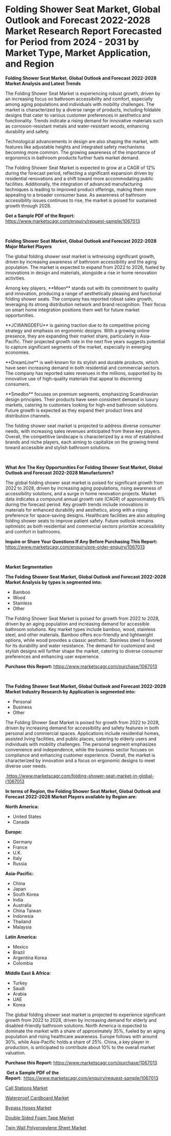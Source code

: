 <p><h1>Folding Shower Seat Market, Global Outlook and Forecast 2022-2028 Market Research Report Forecasted for Period from 2024 -  2031 by Market Type, Market Application, and Region</h1></p><p><strong>Folding Shower Seat Market, Global Outlook and Forecast 2022-2028 Market Analysis and Latest Trends</strong></p>
<p><p>The Folding Shower Seat Market is experiencing robust growth, driven by an increasing focus on bathroom accessibility and comfort, especially among aging populations and individuals with mobility challenges. The market is characterized by a diverse range of products, including foldable designs that cater to various customer preferences in aesthetics and functionality. Trends indicate a rising demand for innovative materials such as corrosion-resistant metals and water-resistant woods, enhancing durability and safety.</p><p>Technological advancements in design are also shaping the market, with features like adjustable heights and integrated safety mechanisms becoming more common. The growing awareness of the importance of ergonomics in bathroom products further fuels market demand. </p><p>The Folding Shower Seat Market is expected to grow at a CAGR of 12% during the forecast period, reflecting a significant expansion driven by residential renovations and a shift toward more accommodating public facilities. Additionally, the integration of advanced manufacturing techniques is leading to improved product offerings, making them more appealing to a broader consumer base. As awareness of bathroom accessibility issues continues to rise, the market is poised for sustained growth through 2028.</p></p>
<p><strong>Get a Sample PDF of the Report:&nbsp;</strong> <a href="https://www.marketscagr.com/enquiry/request-sample/1067013">https://www.marketscagr.com/enquiry/request-sample/1067013</a></p>
<p>&nbsp;</p>
<p><strong>Folding Shower Seat Market, Global Outlook and Forecast 2022-2028 Major Market Players</strong></p>
<p><p>The global folding shower seat market is witnessing significant growth, driven by increasing awareness of bathroom accessibility and the aging population. The market is expected to expand from 2022 to 2028, fueled by innovations in design and materials, alongside a rise in home renovation activities.</p><p>Among key players, **Moen** stands out with its commitment to quality and innovation, producing a range of aesthetically pleasing and functional folding shower seats. The company has reported robust sales growth, leveraging its strong distribution network and brand recognition. Their focus on smart home integration positions them well for future market opportunities.</p><p>**JCWANGDEFU** is gaining traction due to its competitive pricing strategy and emphasis on ergonomic designs. With a growing online presence, they are expanding their market share, particularly in Asia-Pacific. Their projected growth rate in the next five years suggests potential to capture significant segments of the market, especially in emerging economies.</p><p>**DreamLine** is well-known for its stylish and durable products, which have seen increasing demand in both residential and commercial sectors. The company has reported sales revenues in the millions, supported by its innovative use of high-quality materials that appeal to discerning consumers.</p><p>**Smedbo** focuses on premium segments, emphasizing Scandinavian design principles. Their products have seen consistent demand in luxury markets, catering to customers looking for high-end bathroom solutions. Future growth is expected as they expand their product lines and distribution channels.</p><p>The folding shower seat market is projected to address diverse consumer needs, with increasing sales revenues anticipated from these key players. Overall, the competitive landscape is characterized by a mix of established brands and niche players, each aiming to capitalize on the growing trend toward accessible and stylish bathroom solutions.</p></p>
<p>&nbsp;</p>
<p><strong>What Are The Key Opportunities For Folding Shower Seat Market, Global Outlook and Forecast 2022-2028 Manufacturers?</strong></p>
<p><p>The global folding shower seat market is poised for significant growth from 2022 to 2028, driven by increasing aging populations, rising awareness of accessibility solutions, and a surge in home renovation projects. Market data indicates a compound annual growth rate (CAGR) of approximately 6% during the forecast period. Key growth trends include innovations in materials for enhanced durability and aesthetics, along with a rising preference for space-saving designs. Healthcare facilities are also adopting folding shower seats to improve patient safety. Future outlook remains optimistic as both residential and commercial sectors prioritize accessibility and comfort in bathrooms.</p></p>
<p><strong>Inquire or Share Your Questions If Any Before Purchasing This Report:</strong> <a href="https://www.marketscagr.com/enquiry/pre-order-enquiry/1067013">https://www.marketscagr.com/enquiry/pre-order-enquiry/1067013</a></p>
<p>&nbsp;</p>
<p><strong>Market Segmentation</strong></p>
<p><strong>The Folding Shower Seat Market, Global Outlook and Forecast 2022-2028 Market Analysis by types is segmented into:</strong></p>
<p><ul><li>Bamboo</li><li>Wood</li><li>Stainless</li><li>Other</li></ul></p>
<p><p>The Folding Shower Seat Market is poised for growth from 2022 to 2028, driven by an aging population and increasing demand for accessible bathroom solutions. Key market types include bamboo, wood, stainless steel, and other materials. Bamboo offers eco-friendly and lightweight options, while wood provides a classic aesthetic. Stainless steel is favored for its durability and water resistance. The demand for customized and stylish designs will further shape the market, catering to diverse consumer preferences and enhancing user experience.</p></p>
<p><strong>Purchase this Report:&nbsp;</strong><a href="https://www.marketscagr.com/purchase/1067013">https://www.marketscagr.com/purchase/1067013</a></p>
<p>&nbsp;</p>
<p><strong>The Folding Shower Seat Market, Global Outlook and Forecast 2022-2028 Market Industry Research by Application is segmented into:</strong></p>
<p><ul><li>Personal</li><li>Business</li><li>Other</li></ul></p>
<p><p>The Folding Shower Seat Market is poised for growth from 2022 to 2028, driven by increasing demand for accessibility and safety features in both personal and commercial spaces. Applications include residential homes, assisted living facilities, and public places, catering to elderly users and individuals with mobility challenges. The personal segment emphasizes convenience and independence, while the business sector focuses on compliance and enhancing customer experience. Overall, the market is characterized by innovation and a focus on ergonomic designs to meet diverse user needs.</p></p>
<p><a href="https://www.marketscagr.com/folding-shower-seat-market-in-global-r1067013">&nbsp;https://www.marketscagr.com/folding-shower-seat-market-in-global-r1067013</a></p>
<p><strong>In terms of Region, the Folding Shower Seat Market, Global Outlook and Forecast 2022-2028 Market Players available by Region are:</strong></p>
<p>
    <p> <strong> North America: </strong>
        <ul>
            <li>United States</li>
            <li>Canada</li>
        </ul>
        </p> 
    <p> <strong> Europe: </strong>
        <ul>
            <li>Germany</li>
            <li>France</li>
            <li>U.K.</li>
            <li>Italy</li>
            <li>Russia</li>
        </ul>
        </p> 
    <p> <strong> Asia-Pacific: </strong>
        <ul>
            <li>China</li>
            <li>Japan</li>
            <li>South Korea</li>
            <li>India</li>
            <li>Australia</li>
            <li>China Taiwan</li>
            <li>Indonesia</li>
            <li>Thailand</li>
            <li>Malaysia</li>
        </ul>
        </p> 
    <p> <strong> Latin America: </strong>
        <ul>
            <li>Mexico</li>
            <li>Brazil</li>
            <li>Argentina Korea</li>
            <li>Colombia</li>
        </ul>
        </p> 
    <p> <strong> Middle East & Africa: </strong>
        <ul>
            <li>Turkey</li>
            <li>Saudi</li>
            <li>Arabia</li>
            <li>UAE</li>
            <li>Korea</li>
        </ul>
    </p>
    </p>
<p><p>The global folding shower seat market is projected to experience significant growth from 2022 to 2028, driven by increasing demand for elderly and disabled-friendly bathroom solutions. North America is expected to dominate the market with a share of approximately 35%, fueled by an aging population and rising healthcare awareness. Europe follows with around 30%, while Asia-Pacific holds a share of 25%. China, a key player in production, is anticipated to contribute about 10% to the overall market valuation.</p></p>
<p><strong>Purchase this Report: </strong><a href="https://www.marketscagr.com/purchase/1067013">https://www.marketscagr.com/purchase/1067013</a></p>
<p>&nbsp;<strong>Get a Sample PDF of the Report:&nbsp;&nbsp;</strong><a href="https://www.marketscagr.com/enquiry/request-sample/1067013">https://www.marketscagr.com/enquiry/request-sample/1067013</a></p>
<p><strong></strong></p>
<p><p><a href="https://medium.com/@roberthamilton727/the-call-stations-market-has-grown-significantly-as-a-result-of-several-important-causes-cc6a33b114c4">Call Stations Market</a></p><p><a href="https://issuu.com/reportprime-2/docs/waterproof-cardboard-market-size-20_3d21da844986c1">Waterproof Cardboard Market</a></p><p><a href="https://medium.com/@roberthamilton727/the-bypass-hoses-market-research-report-provides-an-in-depth-and-up-to-date-analysis-of-the-d99e516e1fe3">Bypass Hoses Market</a></p><p><a href="https://www.linkedin.com/pulse/market-dynamics-future-trends-global-double-sided-foam-tape-sector-tkrye?trackingId=%2FNR11%2FCFRO%2B4JbvF1tIhNg%3D%3D">Double Sided Foam Tape Market</a></p><p><a href="https://issuu.com/reportprime-2/docs/twin-wall-polypropylene-sheet-marke_768f2e20ad35e7">Twin Wall Polypropylene Sheet Market</a></p></p>